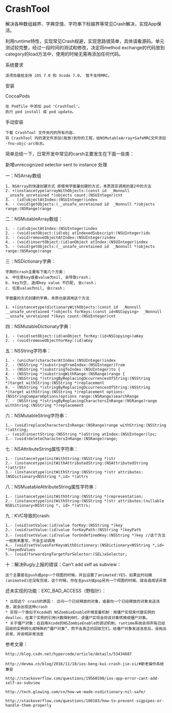 # CrashTool

解决各种数组越界、字典空值、字符串下标越界等常见Crash解决，实现App保活。

利用runtime特性，实现常见Crash规避，实现思路很简单，具体请看源码。单元测试较完整，经过一段时间的测试和修改，决定将method exchange的代码放到category的load方法中，使用的时候无需再添加任何代码。



系统要求

	该项目最低支持 iOS 7.0 和 Xcode 7.0， 暂不支持MRC。




安装

CocoaPods

	在 Podfile 中添加 pod 'CrashTool'。
	执行 pod install 或 pod update。

手动安装

	下载 CrashTool 文件夹内的所有内容。
	将 CrashTool 内的源文件添加(拖放)到你的工程，给NSMutableArray+SafeMRC文件添加 -fno-objc-arc标志。
	



简单总结一下，日常开发中常见的carsh主要发生在下面一些类：

新增unrecognized selector sent to instance 处理

一：NSArray数组

	1. NSArray的快速创建方式 即使用字面量创建的方式，本质其实调用的是2中的方法
	2. +(instancetype)arrayWithObjects:(const id  _Nonnull __unsafe_unretained *)objects count:(NSUInteger)cnt
	3. - (id)objectAtIndex:(NSUInteger)index
	4. - (void)getObjects:(__unsafe_unretained id  _Nonnull *)objects range:(NSRange)range

二：NSMutableArray数组：

	1. - (id)objectAtIndex:(NSUInteger)index
	2. - (void)setObject:(id)obj atIndexedSubscript:(NSUInteger)idx
	3. - (void)removeObjectAtIndex:(NSUInteger)index
	4. - (void)insertObject:(id)anObject atIndex:(NSUInteger)index
	5. - (void)getObjects:(__unsafe_unretained id  _Nonnull *)objects range:(NSRange)range

三：NSDictionary字典：

	字典的crash主要有下面几个方面：
	a. 中任意key或者value为nil, 会导致crash；
	b. key为空, 造成key value 不匹配, 会crash；
	c. 任意value为nil, 会crash；

	字面量的方式创建的字典，本质也是调用这个方法

	1. +(instancetype)dictionaryWithObjects:(const id  _Nonnull __unsafe_unretained *)objects forKeys:(const id<NSCopying>  _Nonnull __unsafe_unretained *)keys count:(NSUInteger)cnt


四：NSMutableDictionaty字典：

	1. - (void)setObject:(id)anObject forKey:(id<NSCopying>)aKey
	2. - (void)removeObjectForKey:(id)aKey


五：NSString字符串：

	1. - (unichar)characterAtIndex:(NSUInteger)index
	2. - (NSString *)substringFromIndex:(NSUInteger)from
	3. - (NSString *)substringToIndex:(NSUInteger)to {
	4. - (NSString *)substringWithRange:(NSRange)range {
	5. - (NSString *)stringByReplacingOccurrencesOfString:(NSString *)target withString:(NSString *)replacement
	6. - (NSString *)stringByReplacingOccurrencesOfString:(NSString *)target withString:(NSString *)replacement options:(NSStringCompareOptions)options range:(NSRange)searchRange
	7. - (NSString *)stringByReplacingCharactersInRange:(NSRange)range withString:(NSString *)replacement
  
六：NSMutableString字符串：


	1.- (void)replaceCharactersInRange:(NSRange)range withString:(NSString *)aString;
	.- (void)insertString:(NSString *)aString atIndex:(NSUInteger)loc;
	3.- (void)deleteCharactersInRange:(NSRange)range;


七：NSAttributeString属性字符串：

	1.- (instancetype)initWithString:(NSString *)str
	2.- (instancetype)initWithAttributedString:(NSAttributedString *)attrStr
	3.- (instancetype)initWithString:(NSString *)str attributes:(NSDictionary<NSString *,id> *)attrs


八：NSMuatableAttributeString属性字符串：

	1.- (instancetype)initWithString:(NSString *)representation;
	2.- (instancetype)initWithString:(NSString *)str attributes:(nullable NSDictionary<NSString *, id> *)attrs;


九：KVC导致的crash:

	1.- (void)setValue:(id)value forKey:(NSString *)key
	2.- (void)setValue:(id)value forKeyPath:(NSString *)keyPath
	3.- (void)setValue:(id)value forUndefinedKey:(NSString *)key //这个方法一般用来重写，不会主动调用
	4.- (void)setValuesForKeysWithDictionary:(NSDictionary<NSString *,id> *)keyedValues
	5.- (void)forwardingTargetForSelector:(SEL)aSelector;
		

十：解决Bugly上报的错误：Can't add self as subview：

	这个主要是在push或pop一个视图的时候，并且设置了animated:YES，如果此时动画(animated)还没有完成，这个时候，你在去push或pop另外一个视图的时候，就会造成该异常



还未实现的功能：EXC_BAD_ACCESS（野指针）：

	* 出现这个 crash的原因： 访问一个已经释放的对象，或者向一个已经释放的对象发送消息，就会出现这种crash
	* 实现一个类似于Xcode的 NSZombieEnable环境变量机制：用僵尸实现来代替实例的dealloc，在某个实例的引用计数降到0时，该僵尸实现会将该对象转换成僵尸对象。
	* 关于僵尸对象：在启用Xcode的NSZombieEnable的调试机制，runtime系统会将所有已经回收的实例转化成特殊的“僵尸对象”，而不会真正的回收它们。给僵尸对象发送消息后，会抛出异常，并说明异常消息



参考文章：

	http://blog.csdn.net/hypercode/article/details/53434687

	http://devma.cn/blog/2016/11/10/ios-beng-kui-crash-jie-xi/#新老操作系统兼容

	http://stackoverflow.com/questions/19560198/ios-app-error-cant-add-self-as-subview

	http://tech.glowing.com/cn/how-we-made-nsdictionary-nil-safe/

	http://stackoverflow.com/questions/108183/how-to-prevent-sigpipes-or-handle-them-properly



